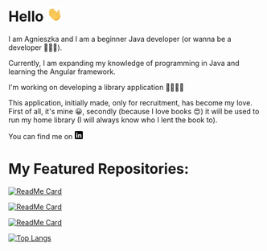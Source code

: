 # Hello <img src="https://raw.githubusercontent.com/agneshew/agneshew/main/wave.gif" width="30px">

I am Agnieszka and I am a beginner Java developer (or wanna be a developer 👩🏻‍💻).

Currently, I am expanding my knowledge of programming in Java and learning the Angular framework.

I'm working on developing a library application 📕📗📘📙

This application, initially made, only for recruitment, has become my love. First of all, it's mine 😀, secondly (because I love books 😍) it will be used to run my home library (I will always know who I lent the book to).

You can find me on [![linkedin badge](https://raw.githubusercontent.com/agneshew/agneshew/main/linkedin-3-16.png)](https://www.linkedin.com/in/agnieszkahewusz)

# My Featured Repositories:

[![ReadMe Card](https://github-readme-stats.vercel.app/api/pin/?username=agneshew&repo=library)](https://github.com/agneshew/library)


[![ReadMe Card](https://github-readme-stats.vercel.app/api/pin/?username=agneshew&repo=libraryAngular)](https://github.com/agneshew/libraryAngular)


[![ReadMe Card](https://github-readme-stats.vercel.app/api/pin/?username=agneshew&repo=CodingBatJava)](https://github.com/agneshew/CodingBatJava)


 
[![Top Langs](https://github-readme-stats.vercel.app/api/top-langs/?username=agneshew)](https://github.com/<agneshew>/<library>)


